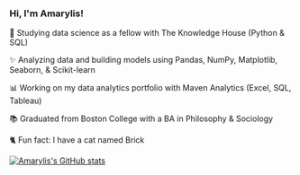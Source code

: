 ### Hi, I'm Amarylis!

🌱 Studying data science as a fellow with The Knowledge House (Python & SQL)

✨ Analyzing data and building models using Pandas, NumPy, Matplotlib, Seaborn, & Scikit-learn

📊 Working on my data analytics portfolio with Maven Analytics (Excel, SQL, Tableau)

📚 Graduated from Boston College with a BA in Philosophy & Sociology 

🐈 Fun fact: I have a cat named Brick


[![Amarylis's GitHub stats](https://github-readme-stats.vercel.app/api?username=walcotttt)](https://github.com/walcott/github-readme-stats)
